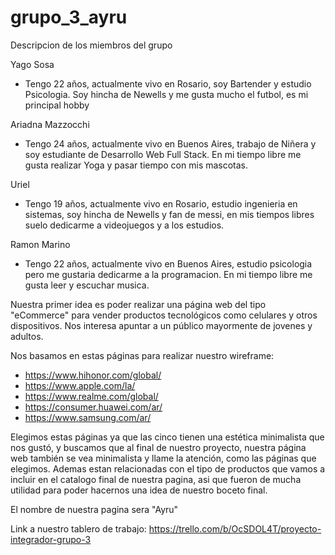 # grupo_3_ayru

Descripcion de los miembros del grupo 

Yago Sosa

- Tengo 22 años, actualmente vivo en Rosario, soy Bartender y estudio Psicologia. Soy hincha de Newells y me gusta mucho el futbol, es mi principal hobby

Ariadna Mazzocchi

- Tengo 24 años, actualmente vivo en Buenos Aires, trabajo de Niñera y soy estudiante de Desarrollo Web Full Stack. En mi tiempo libre me gusta realizar Yoga y pasar tiempo con mis mascotas.

Uriel

- Tengo 19 años, actualmente vivo en Rosario, estudio ingenieria en sistemas, soy hincha de Newells y fan de messi, en mis tiempos libres suelo dedicarme a videojuegos y a los estudios.

Ramon Marino

- Tengo 22 años, actualmente vivo en Buenos Aires, estudio psicologia pero me gustaria dedicarme a la programacion. En mi tiempo libre me gusta leer y escuchar musica.

Nuestra primer idea es poder realizar una página web del tipo "eCommerce" para vender productos tecnológicos como celulares y otros dispositivos. Nos interesa apuntar a un público mayormente de jovenes y adultos.

Nos basamos en estas páginas para realizar nuestro wireframe: 
- https://www.hihonor.com/global/
- https://www.apple.com/la/
- https://www.realme.com/global/
- https://consumer.huawei.com/ar/
- https://www.samsung.com/ar/

Elegimos estas páginas ya que las cinco tienen una estética minimalista que nos gustó, y buscamos que al final de nuestro proyecto, nuestra página web también se vea minimalista y llame la atención, como las páginas que elegimos. Ademas estan relacionadas con el tipo de productos que vamos a incluir en el catalogo final de nuestra pagina, asi que fueron de mucha utilidad para poder hacernos una idea de nuestro boceto final. 

El nombre de nuestra pagina sera "Ayru" 

Link a nuestro tablero de trabajo: https://trello.com/b/OcSDOL4T/proyecto-integrador-grupo-3
